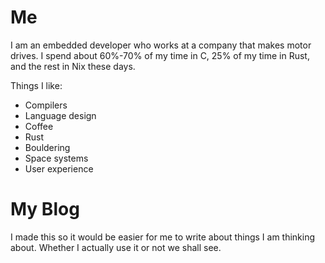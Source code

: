 # Me

I am an embedded developer who works at a company that makes motor drives. I spend about 60%-70% of my time in C, 25% of my time in Rust, and the rest in Nix these days.

Things I like:

- Compilers
- Language design
- Coffee
- Rust
- Bouldering
- Space systems
- User experience

# My Blog

I made this so it would be easier for me to write about things I am thinking about. Whether I actually use it or not we shall see.
